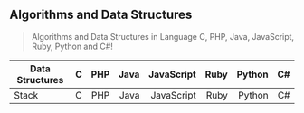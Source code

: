## Algorithms and Data Structures
> Algorithms and Data Structures in Language C, PHP, Java, JavaScript, Ruby, Python and C#!

| Data Structures  |  C  |  PHP  | Java | JavaScript | Ruby | Python |  C#  |
| ---------------- |:--- | -----:| ---: | ---------: | ---: | -----: | ---: |
| Stack            |  C  |  PHP  | Java | JavaScript | Ruby | Python |  C#  |

